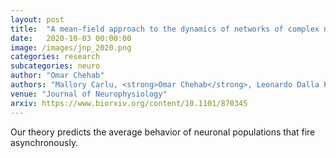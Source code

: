 ```yaml
---
layout: post
title:  "A mean-field approach to the dynamics of networks of complex neurons, from nonlinear Integrate-and-Fire to Hodgkin–Huxley models"
date:   2020-10-03 00:00:00
image: /images/jnp_2020.png
categories: research
subcategories: neuro
author: "Omar Chehab"
authors: "Mallory Carlu, <strong>Omar Chehab</strong>, Leonardo Dalla Porta, Damien Depannemaecker, Charlotte Héricé, Maciej Jedynak, Elif Köksal Ersöz, Paulo Muratore, Selma Souihe, Cristiano Capone, Yann Zerlaut, Alain Destexhe, Matteo di Volo"
venue: "Journal of Neurophysiology"
arxiv: https://www.biorxiv.org/content/10.1101/870345
---
```

Our theory predicts the average behavior of neuronal populations that fire asynchronously.
